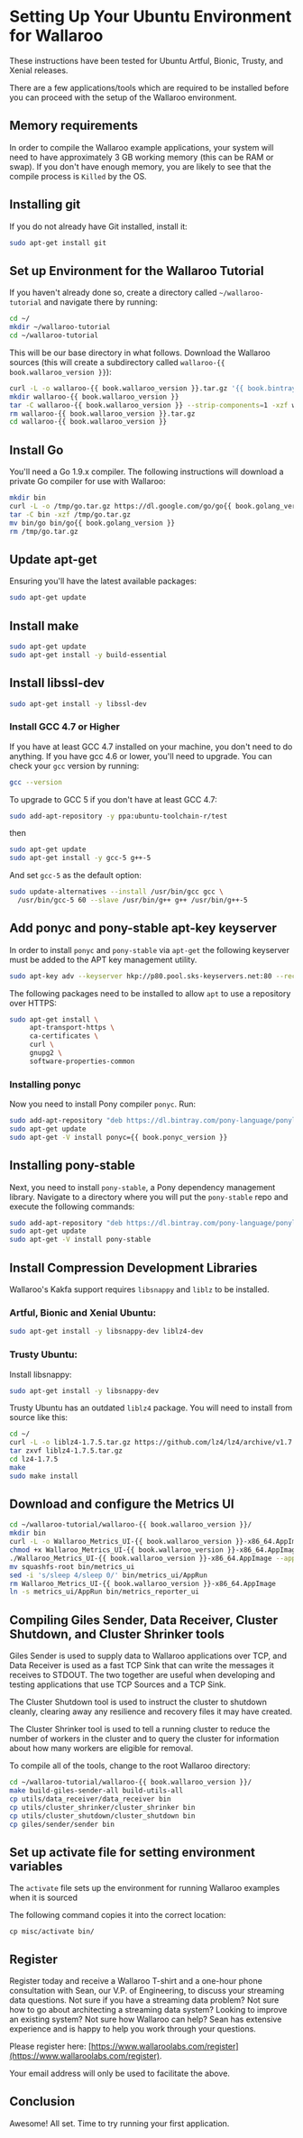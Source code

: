 # Setting Up Your Ubuntu Environment for Wallaroo

These instructions have been tested for Ubuntu Artful, Bionic, Trusty, and Xenial releases.

There are a few applications/tools which are required to be installed before you can proceed with the setup of the Wallaroo environment.

## Memory requirements

In order to compile the Wallaroo example applications, your system will need to have approximately 3 GB working memory (this can be RAM or swap). If you don't have enough memory, you are likely to see that the compile process is `Killed` by the OS.


## Installing git

If you do not already have Git installed, install it:

```bash
sudo apt-get install git
```

## Set up Environment for the Wallaroo Tutorial

If you haven't already done so, create a directory called `~/wallaroo-tutorial` and navigate there by running:

```bash
cd ~/
mkdir ~/wallaroo-tutorial
cd ~/wallaroo-tutorial
```

This will be our base directory in what follows. Download the Wallaroo sources (this will create a subdirectory called `wallaroo-{{ book.wallaroo_version }}`):

```bash
curl -L -o wallaroo-{{ book.wallaroo_version }}.tar.gz '{{ book.bintray_repo_url }}/wallaroo/{{ book.wallaroo_version }}/wallaroo-{{ book.wallaroo_version }}.tar.gz'
mkdir wallaroo-{{ book.wallaroo_version }}
tar -C wallaroo-{{ book.wallaroo_version }} --strip-components=1 -xzf wallaroo-{{ book.wallaroo_version }}.tar.gz
rm wallaroo-{{ book.wallaroo_version }}.tar.gz
cd wallaroo-{{ book.wallaroo_version }}
```

## Install Go

You'll need a Go 1.9.x compiler. The following instructions will download a private Go compiler for use with Wallaroo:

```bash
mkdir bin
curl -L -o /tmp/go.tar.gz https://dl.google.com/go/go{{ book.golang_version }}.linux-amd64.tar.gz
tar -C bin -xzf /tmp/go.tar.gz
mv bin/go bin/go{{ book.golang_version }}
rm /tmp/go.tar.gz
```

## Update apt-get

Ensuring you'll have the latest available packages:

```bash
sudo apt-get update
```

## Install make

```bash
sudo apt-get update
sudo apt-get install -y build-essential
```

## Install libssl-dev

```bash
sudo apt-get install -y libssl-dev
```

### Install GCC 4.7 or Higher

 If you have at least GCC 4.7 installed on your machine, you don't need to do anything. If you have gcc 4.6 or lower, you'll need to upgrade. You can check your `gcc` version by running:

```bash
gcc --version
```

To upgrade to GCC 5 if you don't have at least GCC 4.7:

```bash
sudo add-apt-repository -y ppa:ubuntu-toolchain-r/test
```

then

```bash
sudo apt-get update
sudo apt-get install -y gcc-5 g++-5
```

And set `gcc-5` as the default option:

```bash
sudo update-alternatives --install /usr/bin/gcc gcc \
  /usr/bin/gcc-5 60 --slave /usr/bin/g++ g++ /usr/bin/g++-5
```

## Add ponyc and pony-stable apt-key keyserver

In order to install `ponyc` and `pony-stable` via `apt-get` the following keyserver must be added to the APT key management utility.

```bash
sudo apt-key adv --keyserver hkp://p80.pool.sks-keyservers.net:80 --recv-keys E04F0923 B3B48BDA
```

The following packages need to be installed to allow `apt` to use a repository over HTTPS:

```bash
sudo apt-get install \
     apt-transport-https \
     ca-certificates \
     curl \
     gnupg2 \
     software-properties-common
```

### Installing ponyc

Now you need to install Pony compiler `ponyc`. Run:

```bash
sudo add-apt-repository "deb https://dl.bintray.com/pony-language/ponylang-debian  $(lsb_release -cs) main"
sudo apt-get update
sudo apt-get -V install ponyc={{ book.ponyc_version }}
```

## Installing pony-stable

Next, you need to install `pony-stable`, a Pony dependency management library. Navigate to a directory where you will put the `pony-stable` repo and execute the following commands:

```bash
sudo add-apt-repository "deb https://dl.bintray.com/pony-language/ponylang-debian  $(lsb_release -cs) main"
sudo apt-get update
sudo apt-get -V install pony-stable
```

## Install Compression Development Libraries

Wallaroo's Kakfa support requires `libsnappy` and `liblz` to be installed.

### Artful, Bionic and Xenial Ubuntu:

```bash
sudo apt-get install -y libsnappy-dev liblz4-dev
```

### Trusty Ubuntu:

Install libsnappy:

```bash
sudo apt-get install -y libsnappy-dev
```

Trusty Ubuntu has an outdated `liblz4` package. You will need to install from source like this:

```bash
cd ~/
curl -L -o liblz4-1.7.5.tar.gz https://github.com/lz4/lz4/archive/v1.7.5.tar.gz
tar zxvf liblz4-1.7.5.tar.gz
cd lz4-1.7.5
make
sudo make install
```

## Download and configure the Metrics UI

```bash
cd ~/wallaroo-tutorial/wallaroo-{{ book.wallaroo_version }}/
mkdir bin
curl -L -o Wallaroo_Metrics_UI-{{ book.wallaroo_version }}-x86_64.AppImage '{{ book.bintray_repo_url }}/wallaroo/{{ book.wallaroo_version }}/Wallaroo_Metrics_UI-{{ book.wallaroo_version }}-x86_64.AppImage'
chmod +x Wallaroo_Metrics_UI-{{ book.wallaroo_version }}-x86_64.AppImage
./Wallaroo_Metrics_UI-{{ book.wallaroo_version }}-x86_64.AppImage --appimage-extract
mv squashfs-root bin/metrics_ui
sed -i 's/sleep 4/sleep 0/' bin/metrics_ui/AppRun
rm Wallaroo_Metrics_UI-{{ book.wallaroo_version }}-x86_64.AppImage
ln -s metrics_ui/AppRun bin/metrics_reporter_ui
```

## Compiling Giles Sender, Data Receiver, Cluster Shutdown, and Cluster Shrinker tools

Giles Sender is used to supply data to Wallaroo applications over TCP, and Data Receiver is used as a fast TCP Sink that can write the messages it receives to STDOUT. The two together are useful when developing and testing applications that use TCP Sources and a TCP Sink.

The Cluster Shutdown tool is used to instruct the cluster to shutdown cleanly, clearing away any resilience and recovery files it may have created.

The Cluster Shrinker tool is used to tell a running cluster to reduce the number of workers in the cluster and to query the cluster for information about how many workers are eligible for removal.

To compile all of the tools, change to the root Wallaroo directory:

```bash
cd ~/wallaroo-tutorial/wallaroo-{{ book.wallaroo_version }}/
make build-giles-sender-all build-utils-all
cp utils/data_receiver/data_receiver bin
cp utils/cluster_shrinker/cluster_shrinker bin
cp utils/cluster_shutdown/cluster_shutdown bin
cp giles/sender/sender bin
```

## Set up activate file for setting environment variables

The `activate` file sets up the environment for running Wallaroo examples when it is sourced

The following command copies it into the correct location:

```
cp misc/activate bin/
```

## Register

Register today and receive a Wallaroo T-shirt and a one-hour phone consultation with Sean, our V.P. of Engineering, to discuss your streaming data questions. Not sure if you have a streaming data problem? Not sure how to go about architecting a streaming data system? Looking to improve an existing system? Not sure how Wallaroo can help? Sean has extensive experience and is happy to help you work through your questions.

Please register here: [https://www.wallaroolabs.com/register](https://www.wallaroolabs.com/register).

Your email address will only be used to facilitate the above.

## Conclusion

Awesome! All set. Time to try running your first application.
